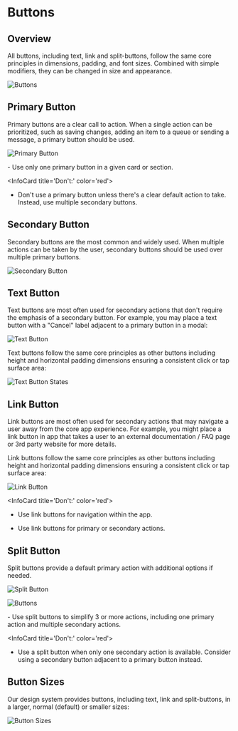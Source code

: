 # Buttons

## Overview
All buttons, including text, link and split-buttons, follow the same core principles in dimensions, padding, and font sizes. Combined with simple modifiers, they can be changed in size and appearance. 

![Buttons](https://blobscdn.gitbook.com/v0/b/gitbook-28427.appspot.com/o/assets%2F-LFNym8ScnaWKWBQFWTw%2F-LG1azvO7JIiKQ1f0uKw%2F-LG1b2FYuWGP23onJBFW%2Fbutton-dimensions%402x.png?alt=media&token=fa07197f-730e-43f6-8a19-ad8214226bb1)

## Primary Button
Primary buttons are a clear call to action. When a single action can be prioritized, such as saving changes, adding an item to a queue or sending a message, a primary button should be used.

![Primary Button](https://blobscdn.gitbook.com/v0/b/gitbook-28427.appspot.com/o/assets%2F-LFNym8ScnaWKWBQFWTw%2F-LG2YWwFrp2F0ixlx1H6%2F-LG2YeFCQABTYMm_VwQP%2Fprimary-buttons%402x.png?alt=media&token=364a10d8-939a-4447-ba02-24b7e9afde4a)

<InfoCard title='Do:' color='green'>
- Use only one primary button in a given card or section. 
</InfoCard>


<InfoCard title='Don't:' color='red'>
- Don't use a primary button unless there's a clear default action to take. Instead, use multiple secondary buttons. 
</InfoCard>

 
 ## Secondary Button
 Secondary buttons are the most common and widely used. When multiple actions can be taken by the user, secondary buttons should be used over multiple primary buttons.
 
 ![Secondary Button](https://blobscdn.gitbook.com/v0/b/gitbook-28427.appspot.com/o/assets%2F-LFNym8ScnaWKWBQFWTw%2F-LG2YWwFrp2F0ixlx1H6%2F-LG2ZZEC0CzodyAh6yRm%2Fsecondary-buttons%402x.png?alt=media&token=420e9f11-f9b2-4ba9-be42-eefcc2dae559)
 
 ## Text Button
 Text buttons are most often used for secondary actions that don't require the emphasis of a secondary button. For example, you may place a text button with a "Cancel" label adjacent to a primary button in a modal:
 
 ![Text Button](https://blobscdn.gitbook.com/v0/b/gitbook-28427.appspot.com/o/assets%2F-LFNym8ScnaWKWBQFWTw%2F-LG1ZpIPkZJGPdAGaomm%2F-LG1_DQzTLYFgMlj29pr%2Ftext-button-example.png?alt=media&token=5dafb056-cd2e-4044-9814-82d0b368194b)
 
 Text buttons follow the same core principles as other buttons including height and horizontal padding dimensions ensuring a consistent click or tap surface area:
 
 ![Text Button States](https://blobscdn.gitbook.com/v0/b/gitbook-28427.appspot.com/o/assets%2F-LFNym8ScnaWKWBQFWTw%2F-LG2YWwFrp2F0ixlx1H6%2F-LG2Zdw1NP2HNHSKDCfS%2Ftext-buttons%402x.png?alt=media&token=f5c23651-561d-4862-bf07-b06e391097c5)
 
 ## Link Button
 Link buttons are most often used for secondary actions that may navigate a user away from the core app experience. For example, you might place a link button in app that takes a user to an external documentation / FAQ page or 3rd party website for more details.
 
 Link buttons follow the same core principles as other buttons including height and horizontal padding dimensions ensuring a consistent click or tap surface area:
 
 ![Link Button](https://blobscdn.gitbook.com/v0/b/gitbook-28427.appspot.com/o/assets%2F-LFNym8ScnaWKWBQFWTw%2F-LG2YWwFrp2F0ixlx1H6%2F-LG2Zirt51PI-JCxelQC%2Flink-buttons%402x.png?alt=media&token=ff5e1132-800a-4b40-932a-1890a69beed3)
 
 
 <InfoCard title='Don't:' color='red'>
 - Use link buttons for navigation within the app.
   
 - Use link buttons for primary or secondary actions. 
 </InfoCard>
 
 
 ## Split Button
 
 Split buttons provide a default primary action with additional options if needed.
 
 ![Split Button](https://blobscdn.gitbook.com/v0/b/gitbook-28427.appspot.com/o/assets%2F-LFNym8ScnaWKWBQFWTw%2F-LG1ZpIPkZJGPdAGaomm%2F-LG1_MXIk4YnFwvlaOTi%2Fsplit-buttons%402x.png?alt=media&token=26b99ca6-7c87-49f8-8ada-09bcedf71af0)
 
 ![Buttons](https://blobscdn.gitbook.com/v0/b/gitbook-28427.appspot.com/o/assets%2F-LFNym8ScnaWKWBQFWTw%2F-LFyEalgNvHBhbZCH1g1%2F-LFyGeJp-Gq78XdKBf9o%2Fsplit-button-dimensions%402x.png?alt=media&token=489f7bef-4d5f-426b-bd62-317123c15fef)

 
 <InfoCard title='Do:' color='green'>
 - Use split buttons to simplify 3 or more actions, including one primary action and multiple secondary actions. 
 </InfoCard>
 
 
 <InfoCard title='Don't:' color='red'>
 - Use a split button when only one secondary action is available. Consider using a secondary button adjacent to a primary button instead.  
 </InfoCard>
 
 
 ## Button Sizes
 Our design system provides buttons, including text, link and split-buttons, in a larger, normal (default) or smaller sizes:
 
 ![Button Sizes](https://blobscdn.gitbook.com/v0/b/gitbook-28427.appspot.com/o/assets%2F-LFNym8ScnaWKWBQFWTw%2F-LG1ZpIPkZJGPdAGaomm%2F-LG1_xYERZgB43sgrU6k%2Fbutton-sizes%402x.png?alt=media&token=aa16980e-247a-4000-b4fe-260c421cdef7)
